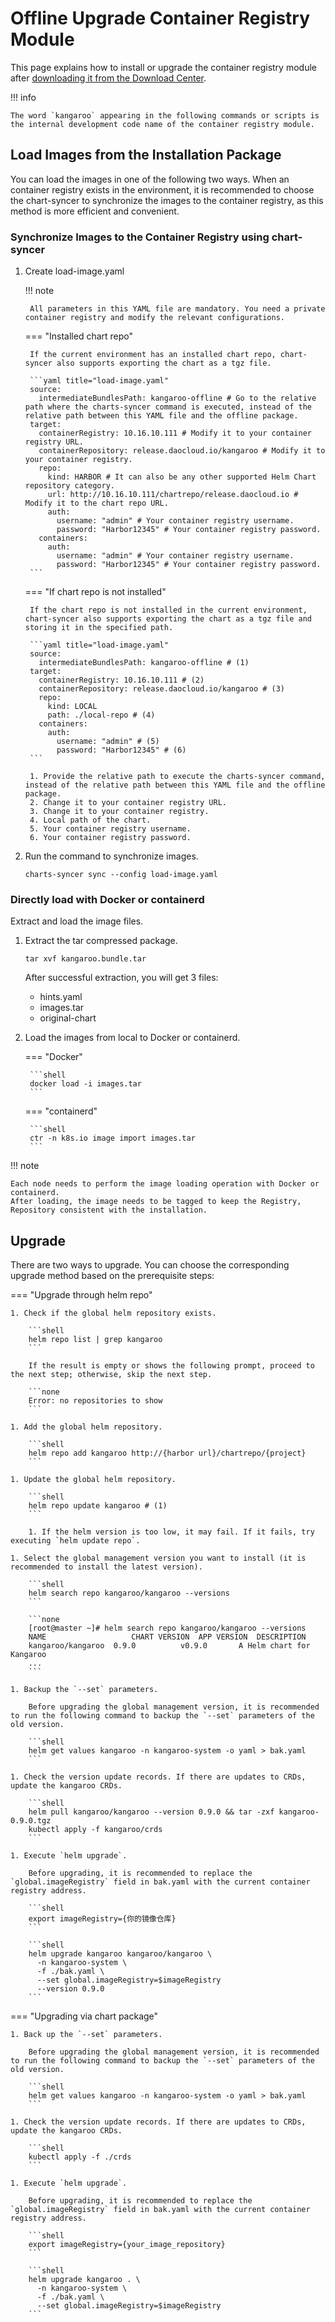 # Offline Upgrade Container Registry Module

This page explains how to install or upgrade the container registry module after [downloading it from the Download Center](../../download/modules/kangaroo.md).

!!! info

    The word `kangaroo` appearing in the following commands or scripts is the internal development code name of the container registry module.

## Load Images from the Installation Package

You can load the images in one of the following two ways. When an container registry exists in the environment, it is recommended to choose the chart-syncer to synchronize the images to the container registry, as this method is more efficient and convenient.

### Synchronize Images to the Container Registry using chart-syncer

1. Create load-image.yaml

    !!! note  

        All parameters in this YAML file are mandatory. You need a private container registry and modify the relevant configurations.

    === "Installed chart repo"

        If the current environment has an installed chart repo, chart-syncer also supports exporting the chart as a tgz file.

        ```yaml title="load-image.yaml"
        source:
          intermediateBundlesPath: kangaroo-offline # Go to the relative path where the charts-syncer command is executed, instead of the relative path between this YAML file and the offline package.
        target:
          containerRegistry: 10.16.10.111 # Modify it to your container registry URL.
          containerRepository: release.daocloud.io/kangaroo # Modify it to your container registry.
          repo:
            kind: HARBOR # It can also be any other supported Helm Chart repository category.
            url: http://10.16.10.111/chartrepo/release.daocloud.io # Modify it to the chart repo URL.
            auth:
              username: "admin" # Your container registry username.
              password: "Harbor12345" # Your container registry password.
          containers:
            auth:
              username: "admin" # Your container registry username.
              password: "Harbor12345" # Your container registry password.
        ```

    === "If chart repo is not installed"

        If the chart repo is not installed in the current environment, chart-syncer also supports exporting the chart as a tgz file and storing it in the specified path.

        ```yaml title="load-image.yaml"
        source:
          intermediateBundlesPath: kangaroo-offline # (1)
        target:
          containerRegistry: 10.16.10.111 # (2)
          containerRepository: release.daocloud.io/kangaroo # (3)
          repo:
            kind: LOCAL
            path: ./local-repo # (4)
          containers:
            auth:
              username: "admin" # (5)
              password: "Harbor12345" # (6)
        ```

        1. Provide the relative path to execute the charts-syncer command, instead of the relative path between this YAML file and the offline package.
        2. Change it to your container registry URL.
        3. Change it to your container registry.
        4. Local path of the chart.
        5. Your container registry username.
        6. Your container registry password.

1. Run the command to synchronize images.

    ```shell
    charts-syncer sync --config load-image.yaml
    ```

### Directly load with Docker or containerd

Extract and load the image files.

1. Extract the tar compressed package.

    ```shell
    tar xvf kangaroo.bundle.tar
    ```

    After successful extraction, you will get 3 files:

    - hints.yaml
    - images.tar
    - original-chart

2. Load the images from local to Docker or containerd.

    === "Docker"

        ```shell
        docker load -i images.tar
        ```

    === "containerd"

        ```shell
        ctr -n k8s.io image import images.tar
        ```

!!! note

    Each node needs to perform the image loading operation with Docker or containerd.
    After loading, the image needs to be tagged to keep the Registry, Repository consistent with the installation.

## Upgrade

There are two ways to upgrade. You can choose the corresponding upgrade method based on the prerequisite steps:

=== "Upgrade through helm repo"

    1. Check if the global helm repository exists.

        ```shell
        helm repo list | grep kangaroo
        ```

        If the result is empty or shows the following prompt, proceed to the next step; otherwise, skip the next step.

        ```none
        Error: no repositories to show
        ```

    1. Add the global helm repository.

        ```shell
        helm repo add kangaroo http://{harbor url}/chartrepo/{project}
        ```

    1. Update the global helm repository.

        ```shell
        helm repo update kangaroo # (1)
        ```

        1. If the helm version is too low, it may fail. If it fails, try executing `helm update repo`.

    1. Select the global management version you want to install (it is recommended to install the latest version).

        ```shell
        helm search repo kangaroo/kangaroo --versions
        ```

        ```none
        [root@master ~]# helm search repo kangaroo/kangaroo --versions
        NAME                   CHART VERSION  APP VERSION  DESCRIPTION
        kangaroo/kangaroo  0.9.0          v0.9.0       A Helm chart for Kangaroo
        ...
        ```

    1. Backup the `--set` parameters.

        Before upgrading the global management version, it is recommended to run the following command to backup the `--set` parameters of the old version.

        ```shell
        helm get values kangaroo -n kangaroo-system -o yaml > bak.yaml
        ```

    1. Check the version update records. If there are updates to CRDs, update the kangaroo CRDs.

        ```shell
        helm pull kangaroo/kangaroo --version 0.9.0 && tar -zxf kangaroo-0.9.0.tgz
        kubectl apply -f kangaroo/crds
        ```

    1. Execute `helm upgrade`.

        Before upgrading, it is recommended to replace the `global.imageRegistry` field in bak.yaml with the current container registry address.

        ```shell
        export imageRegistry={你的镜像仓库}
        ```

        ```shell
        helm upgrade kangaroo kangaroo/kangaroo \
          -n kangaroo-system \
          -f ./bak.yaml \
          --set global.imageRegistry=$imageRegistry
          --version 0.9.0
        ```

=== "Upgrading via chart package"

    1. Back up the `--set` parameters.

        Before upgrading the global management version, it is recommended to run the following command to backup the `--set` parameters of the old version.

        ```shell
        helm get values kangaroo -n kangaroo-system -o yaml > bak.yaml
        ```

    1. Check the version update records. If there are updates to CRDs, update the kangaroo CRDs.

        ```shell
        kubectl apply -f ./crds
        ```

    1. Execute `helm upgrade`.

        Before upgrading, it is recommended to replace the `global.imageRegistry` field in bak.yaml with the current container registry address.

        ```shell
        export imageRegistry={your_image_repository}
        ```

        ```shell
        helm upgrade kangaroo . \
          -n kangaroo-system \
          -f ./bak.yaml \
          --set global.imageRegistry=$imageRegistry
        ```
